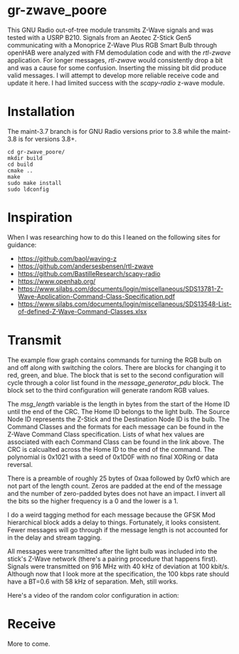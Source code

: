 # gr-zwave_poore

This GNU Radio out-of-tree module transmits Z-Wave signals and was tested with a USRP B210. Signals from an Aeotec Z-Stick Gen5 communicating with a Monoprice Z-Wave Plus RGB Smart Bulb through openHAB were analyzed with FM demodulation code and with the _rtl-zwave_ application. For longer messages, _rtl-zwave_ would consistently drop a bit and was a cause for some confusion. Inserting the missing bit did produce valid messages. I will attempt to develop more reliable receive code and update it here. I had limited success with the _scapy-radio_ z-wave module.

# Installation

The maint-3.7 branch is for GNU Radio versions prior to 3.8 while the maint-3.8 is for versions 3.8+.

```
cd gr-zwave_poore/
mkdir build
cd build
cmake ..
make
sudo make install
sudo ldconfig
```

# Inspiration

When I was researching how to do this I leaned on the following sites for guidance:

- https://github.com/baol/waving-z
- https://github.com/andersesbensen/rtl-zwave
- https://github.com/BastilleResearch/scapy-radio
- https://www.openhab.org/
- https://www.silabs.com/documents/login/miscellaneous/SDS13781-Z-Wave-Application-Command-Class-Specification.pdf
- https://www.silabs.com/documents/login/miscellaneous/SDS13548-List-of-defined-Z-Wave-Command-Classes.xlsx

# Transmit

The example flow graph contains commands for turning the RGB bulb on and off along with switching the colors. There are blocks for changing it to red, green, and blue. The block that is set to the second configuration will cycle through a color list found in the _message\_generator\_pdu_ block. The block set to the third configuration will generate random RGB values.

The _msg\_length_ variable is the length in bytes from the start of the Home ID until the end of the CRC. The Home ID belongs to the light bulb. The Source Node ID represents the Z-Stick and the Destination Node ID is the bulb. The Command Classes and the formats for each message can be found in the Z-Wave Command Class specification. Lists of what hex values are associated with each Command Class can be found in the link above. The CRC is calcualted across the Home ID to the end of the command. The polynomial is 0x1021 with a seed of 0x1D0F with no final XORing or data reversal.

There is a preamble of roughly 25 bytes of 0xaa followed by 0xf0 which are not part of the length count. Zeros are padded at the end of the message and the number of zero-padded bytes does not have an impact. I invert all the bits so the higher frequency is a 0 and the lower is a 1.

I do a weird tagging method for each message because the GFSK Mod hierarchical block adds a delay to things. Fortunately, it looks consistent. Fewer messages will go through if the message length is not accounted for in the delay and stream tagging.

All messages were transmitted after the light bulb was included into the stick's Z-Wave network (there's a pairing procedure that happens first). Signals were transmitted on 916 MHz with 40 kHz of deviation at 100 kbit/s. Although now that I look more at the specification, the 100 kbps rate should have a BT=0.6 with 58 kHz of separation. Meh, still works. 

Here's a video of the random color configuration in action:



# Receive

More to come.

